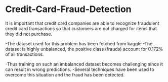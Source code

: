 # Credit-Card-Fraud-Detection

It is important that credit card companies are able to recognize fraudulent credit card transactions so that customers are not charged for items that they did not purchase.

-The dataset used for this problem has been fetched from kaggle
-The dataset is highly unbalanced, the positive class (frauds) account for 0.172% of all transactions.

-Thus training on such an imbalanced dataset becomes challenging since it can result in wrong predictions.
-Several techniques have been used to overcome this situation and the fraud has been detected.
